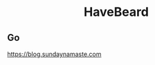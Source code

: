 <h1 align="center">
    HaveBeard
</h1>


## Go
<a href="https://blog.sundaynamaste.com" target="_blank">https://blog.sundaynamaste.com</a>
